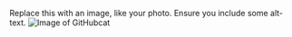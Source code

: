 Replace this with an image, like your photo. Ensure you include some alt-text.
![Image of GitHubcat](https://www.weblife.fr/breves/github-des-depots-prives-en-illimite-pour-l-offre-gratuite)
